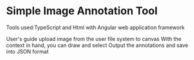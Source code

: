 # Simple Image Annotation Tool
Tools used:TypeScript and Html with Angular web application framework

User's guide 
upload image from the user file system to canvas
With the context in hand, you can draw and select
Output the annotations and save into JSON format



